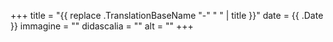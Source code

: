 +++
title = "{{ replace .TranslationBaseName "-" " " | title }}"
date = {{ .Date }}
immagine = ""
didascalia = ""
alt = ""
+++

